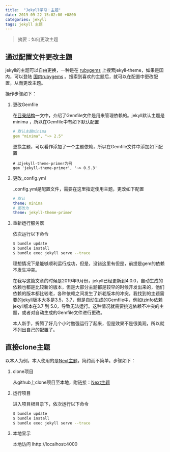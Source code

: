 ```yaml
---
title:  "Jekyll学习：主题"
date: 2019-09-22 15:02:00 +0800
categories: jekyll
tags: jekyll 主题
---
```

> 摘要：如何更改主题

## 通过配置文件更改主题

jekyll的主题可以自由更换，一种是在 [rubygems](https://rubygems.org) 上搜索jekyll-theme，如果是国内，可以登陆 [国内rubygems](http://gems.ruby-china.com/) 。搜索到喜欢的主题后，就可以在配置中更改配置，从而更改主题。

操作步骤如下：

1. 更改Gemfile

	在[目录结构](/jekyll/Jekyll学习-目录结构)一文中，介绍了Gemfile文件是用来管理依赖的。jekyll默认主题是 minima ，所以在Gemfile中有如下默认配置
	```yml
	# 默认主题minima
	gem "minima", "~> 2.5"
	```
	
	更换主题，可以看作添加了一个主题依赖，所以在Gemfile文件中添加如下配置
	```
	# 以jekyll-theme-primer为例
	gem 'jekyll-theme-primer', '~> 0.5.3'
	```
2. 更改_config.yml
	
	\_config.yml是配置文件，需要在这里指定使用主题，更改如下配置
	```yml
	# 默认
	theme: minima
	# 更改为
	theme: jekyll-theme-primer
	```
3. 重新运行服务器
	
	依次运行以下命令
	```sh
	$ bundle update
	$ bundle install
	$ bundle exec jekyll serve --trace
	```
	理想情况下是能够顺利运行成功，但是，没错这里有但是，前提是gem的依赖不发生冲突。

	在我写这篇文章的时候是2019年9月份，jekyll已经更新到4.0.0，自动生成的依赖也都是比较新的版本，但是大部分主题都是较早的时候开发出来的，他们依赖的版本都比较老，各种依赖之间发生了新老版本的冲突，我找到的主题需要的jekyll版本大多是3.5，3.7，但是自动生成的Gemfile中，例如tzinfo依赖jekyll版本在3.7 到 5.0，导致无法运行。这种情况就需要挑选依赖不冲突的主题，或者对自动生成的Gemfile文件进行更改。

	本人新手，折腾了好几个小时勉强运行了起来，但是效果不是很美观，所以就不列出自己的配置了。

	
## 直接clone主题

以本人为例，本人使用的是[Next主题](http://theme-next.simpleyyt.com/)，简约而不简单。步骤如下：

1. clone项目
	
	从github上clone项目至本地，附链接：[Next主题](https://github.com/Simpleyyt/jekyll-theme-next)

2. 运行项目
	
	进入项目根目录下，依次运行以下命令
	```sh
	$ bundle update
	$ bundle install
	$ bundle exec jekyll serve --trace
	```

3. 本地显示
	
	本地访问 lhttp://localhost:4000
	


